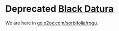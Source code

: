 # Deprecated [Black Datura](https://github.com/FlowerLab/blackdatura)

We are here in [go.x2ox.com/sorbifolia/rogu](https://pkg.go.dev/go.x2ox.com/sorbifolia/rogu).
